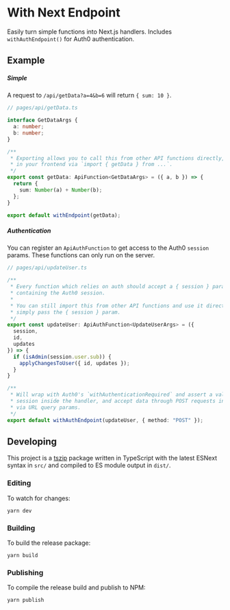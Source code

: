 # With Next Endpoint

Easily turn simple functions into Next.js handlers. Includes
`withAuthEndpoint()` for Auth0 authentication.

## Example

##### Simple

A request to `/api/getData?a=4&b=6` will return `{ sum: 10 }`. 

```ts
// pages/api/getData.ts

interface GetDataArgs {
  a: number;
  b: number;
}

/**
 * Exporting allows you to call this from other API functions directly, e.g.
 * in your frontend via `import { getData } from ...`.
 */
export const getData: ApiFunction<GetDataArgs> = ({ a, b }) => {
  return {
    sum: Number(a) + Number(b);
  };
}

export default withEndpoint(getData);
```

##### Authentication

You can register an `ApiAuthFunction` to get access to the Auth0 `session`
params. These functions can only run on the server.

```ts
// pages/api/updateUser.ts

/**
 * Every function which relies on auth should accept a { session } param
 * containing the Auth0 session.
 * 
 * You can still import this from other API functions and use it directly,
 * simply pass the { session } param.
 */
export const updateUser: ApiAuthFunction<UpdateUserArgs> = ({
  session,
  id,
  updates
}) => {
  if (isAdmin(session.user.sub)) {
    applyChangesToUser({ id, updates });
  }
}

/**
 * Will wrap with Auth0's `withAuthenticationRequired` and assert a valid 
 * session inside the handler, and accept data through POST requests instead of
 * via URL query params. 
 */
export default withAuthEndpoint(updateUser, { method: "POST" });
```

## Developing

This project is a [tszip](https://github.com/tszip/tszip) package written in
TypeScript with the latest ESNext syntax in `src/` and compiled to ES module
output in `dist/`.

### Editing

To watch for changes:

```
yarn dev
```

### Building

To build the release package:

```
yarn build
```

### Publishing

To compile the release build and publish to NPM:

```
yarn publish
```